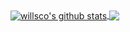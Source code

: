 <a href="#">
  <img align="center" src="https://github-readme-stats.anuraghazra1.vercel.app/api?username=willsco&show_icons=true&include_all_commits=true&theme=material-palenight&custom_title=Meu GitHub" alt="willsco's github stats" />
</a>
<a href="#">
  <img align="center" src="https://github-readme-stats.anuraghazra1.vercel.app/api/top-langs/?username=willsco&layout=compact&theme=material-palenight&custom_title=Linguagens mais utilizadas" />
</a>
